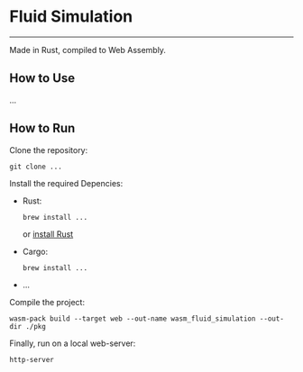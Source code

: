 # Fluid Simulation

---

Made in Rust, compiled to Web Assembly.


## How to Use

...


## How to Run

Clone the repository:

`git clone ...`


Install the required Depencies:

 - Rust: 

    `brew install ...`
    
    or [install Rust](https://www.rust-lang.org/tools/install)

 - Cargo:

    `brew install ...`

 - ...


Compile the project:

`wasm-pack build --target web --out-name wasm_fluid_simulation --out-dir ./pkg`


Finally, run on a local web-server:

`http-server`
